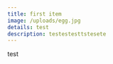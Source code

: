 ```yaml
---
title: first item
image: /uploads/egg.jpg
details: test
description: testestesttstesete
---
```

test